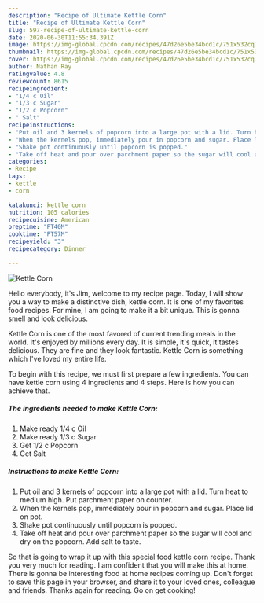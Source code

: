 ```yaml
---
description: "Recipe of Ultimate Kettle Corn"
title: "Recipe of Ultimate Kettle Corn"
slug: 597-recipe-of-ultimate-kettle-corn
date: 2020-06-30T11:55:34.391Z
image: https://img-global.cpcdn.com/recipes/47d26e5be34bcd1c/751x532cq70/kettle-corn-recipe-main-photo.jpg
thumbnail: https://img-global.cpcdn.com/recipes/47d26e5be34bcd1c/751x532cq70/kettle-corn-recipe-main-photo.jpg
cover: https://img-global.cpcdn.com/recipes/47d26e5be34bcd1c/751x532cq70/kettle-corn-recipe-main-photo.jpg
author: Nathan Ray
ratingvalue: 4.8
reviewcount: 8615
recipeingredient:
- "1/4 c Oil"
- "1/3 c Sugar"
- "1/2 c Popcorn"
- " Salt"
recipeinstructions:
- "Put oil and 3 kernels of popcorn into a large pot with a lid. Turn heat to medium high. Put parchment paper on counter."
- "When the kernels pop, immediately pour in popcorn and sugar. Place lid on pot."
- "Shake pot continuously until popcorn is popped."
- "Take off heat and pour over parchment paper so the sugar will cool and dry on the popcorn. Add salt to taste."
categories:
- Recipe
tags:
- kettle
- corn

katakunci: kettle corn 
nutrition: 105 calories
recipecuisine: American
preptime: "PT40M"
cooktime: "PT57M"
recipeyield: "3"
recipecategory: Dinner

---
```



![Kettle Corn](https://img-global.cpcdn.com/recipes/47d26e5be34bcd1c/751x532cq70/kettle-corn-recipe-main-photo.jpg)

Hello everybody, it's Jim, welcome to my recipe page. Today, I will show you a way to make a distinctive dish, kettle corn. It is one of my favorites food recipes. For mine, I am going to make it a bit unique. This is gonna smell and look delicious.

Kettle Corn is one of the most favored of current trending meals in the world. It's enjoyed by millions every day. It is simple, it's quick, it tastes delicious. They are fine and they look fantastic. Kettle Corn is something which I've loved my entire life.




To begin with this recipe, we must first prepare a few ingredients. You can have kettle corn using 4 ingredients and 4 steps. Here is how you can achieve that.

<!--inarticleads1-->

##### The ingredients needed to make Kettle Corn:

1. Make ready 1/4 c Oil
1. Make ready 1/3 c Sugar
1. Get 1/2 c Popcorn
1. Get  Salt




<!--inarticleads2-->

##### Instructions to make Kettle Corn:

1. Put oil and 3 kernels of popcorn into a large pot with a lid. Turn heat to medium high. Put parchment paper on counter.
1. When the kernels pop, immediately pour in popcorn and sugar. Place lid on pot.
1. Shake pot continuously until popcorn is popped.
1. Take off heat and pour over parchment paper so the sugar will cool and dry on the popcorn. Add salt to taste.




So that is going to wrap it up with this special food kettle corn recipe. Thank you very much for reading. I am confident that you will make this at home. There is gonna be interesting food at home recipes coming up. Don't forget to save this page in your browser, and share it to your loved ones, colleague and friends. Thanks again for reading. Go on get cooking!

